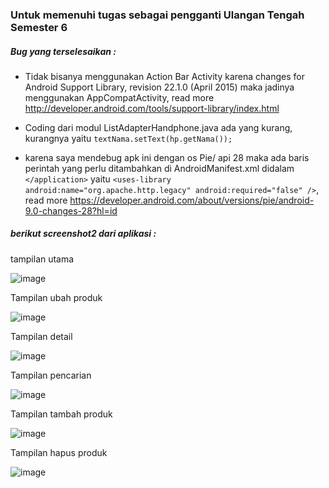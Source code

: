 ### Untuk memenuhi tugas sebagai pengganti Ulangan Tengah Semester 6
##### Bug yang terselesaikan :

- Tidak bisanya menggunakan Action Bar Activity karena changes for Android Support Library, revision 22.1.0 (April 2015) maka jadinya menggunakan AppCompatActivity, read more http://developer.android.com/tools/support-library/index.html

- Coding dari modul ListAdapterHandphone.java ada yang kurang, kurangnya yaitu ```textNama.setText(hp.getNama());```

- karena saya mendebug apk ini dengan os Pie/ api 28 maka ada baris perintah yang perlu ditambahkan di AndroidManifest.xml didalam ```</application>``` yaitu ```<uses-library android:name="org.apache.http.legacy" android:required="false" />```, read more https://developer.android.com/about/versions/pie/android-9.0-changes-28?hl=id



##### berikut screenshot2 dari aplikasi :
tampilan utama

![image](https://user-images.githubusercontent.com/18584572/80631525-0dc9d700-8a80-11ea-98c6-1246efd2bdd5.png)


Tampilan ubah produk

![image](https://user-images.githubusercontent.com/18584572/80630636-ba0abe00-8a7e-11ea-881b-037943751b61.png)


Tampilan detail

![image](https://user-images.githubusercontent.com/18584572/80630291-305af080-8a7e-11ea-8c8b-976a0eff644b.png)

Tampilan pencarian 

![image](https://user-images.githubusercontent.com/18584572/80631132-7ebcbf00-8a7f-11ea-827b-6a57c0f5a37f.png)

Tampilan tambah produk

![image](https://user-images.githubusercontent.com/18584572/80631184-9005cb80-8a7f-11ea-90e5-e81c6ac6b6e2.png)

Tampilan hapus produk

![image](https://user-images.githubusercontent.com/18584572/80631247-aa3fa980-8a7f-11ea-9e10-efa8bcdc77fc.png)
